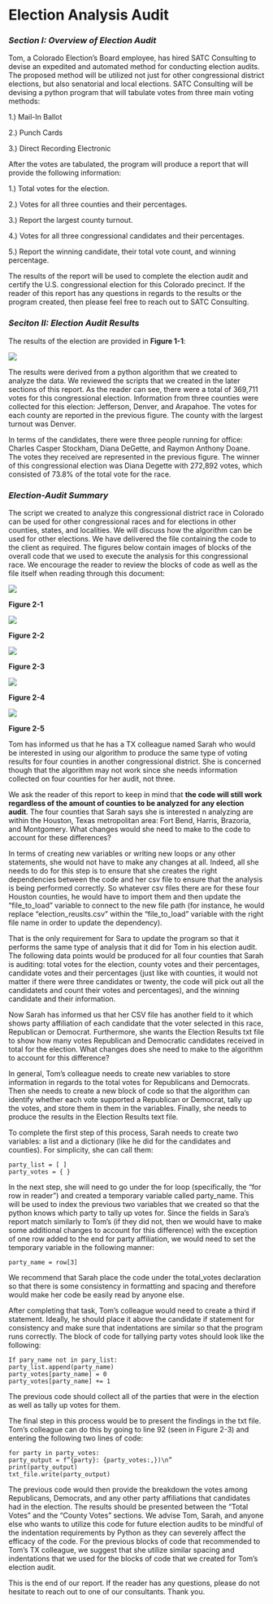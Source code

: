 # Election Analysis Audit

### *Section I: Overview of Election Audit*

Tom, a Colorado Election’s Board employee, has hired SATC Consulting to devise an expedited and automated method for conducting election audits. The proposed method will be utilized not just for other congressional district elections, but also senatorial and local elections. SATC Consulting will be devising a python program that will tabulate votes from three main voting methods:

1.)	Mail-In Ballot

2.)	Punch Cards

3.)	Direct Recording Electronic

After the votes are tabulated, the program will produce a report that will provide the following information:

1.)	Total votes for the election.

2.)	Votes for all three counties and their percentages.

3.)	Report the largest county turnout.

4.)	Votes for all three congressional candidates and their percentages.

5.)	Report the winning candidate, their total vote count, and winning percentage.

The results of the report will be used to complete the election audit and certify the U.S. congressional election for this Colorado precinct. If the reader of this report has any questions in regards to the results or the program created, then please feel free to reach out to SATC Consulting. 

### *Seciton II: Election Audit Results*

The results of the election are provided in **Figure 1-1**:

<img src='Resources/Election Results.png'>

The results were derived from a python algorithm that we created to analyze the data. We reviewed the scripts that we created in the later sections of this report. As the reader can see, there were a total of 369,711 votes for this congressional election. Information from three counties were collected for this election: Jefferson, Denver, and Arapahoe. The votes for each county are reported in the previous figure. The county with the largest turnout was Denver.

In terms of the candidates, there were three people running for office: Charles Casper Stockham, Diana DeGette, and Raymon Anthony Doane. The votes they received are represented in the previous figure. The winner of this congressional election was Diana Degette with 272,892 votes, which consisted of 73.8% of the total vote for the race. 

### *Election-Audit Summary*

The script we created to analyze this congressional district race in Colorado can be used for other congressional races and for elections in other counties, states, and localities. We will discuss how the algorithm can be used for other elections. We have delivered the file containing the code to the client as required. The figures below contain images of blocks of the overall code that we used to execute the analysis for this congressional race. We encourage the reader to review the blocks of code as well as the file itself when reading through this document:

<img src='Resources/First Part of PyPoll Code.png'>

**Figure 2-1**

<img src='Resources/Second Part of PyPoll Code.png'>

**Figure 2-2**

<img src='Resources/Third Part of PyPoll Code.png'>

**Figure 2-3**

<img src='Resources/Fourth Part of PyPoll Code.png'>

**Figure 2-4**

<img src='Resources/Fifth Part of PyPoll Code.png'>

**Figure 2-5**

Tom has informed us that he has a TX colleague named Sarah who would be interested in using our algorithm to produce the same type of voting results for four counties in another congressional district. She is concerned though that the algorithm may not work since she needs information collected on four counties for her audit, not three. 

We ask the reader of this report to keep in mind that **the code will still work regardless of the amount of counties to be analyzed for any election audit**.  The four counties that Sarah says she is interested n analyzing are within the Houston, Texas metropolitan area: Fort Bend, Harris, Brazoria, and Montgomery. What changes would she need to make to the code to account for these differences?

In terms of creating new variables or writing new loops or any other statements, she would not have to make any changes at all. Indeed, all she needs to do for this step is to ensure that she creates the right dependencies between the code and her csv file to ensure that the analysis is being performed correctly. So whatever csv files there are for these four Houston counties, he would have to import them and then update the “file_to_load” variable to connect to the new file path (for instance, he would replace “election_reuslts.csv” within the “file_to_load” variable with the right file name in order to update the dependency). 

That is the only requirement for Sara to update the program so that it performs the same type of analysis that it did for Tom in his election audit. The following data points would be produced for all four counties that Sarah is auditing: total votes for the election, county votes and their percentages, candidate votes and their percentages (just like with counties, it would not matter if there were three candidates or twenty, the code will pick out all the candidatets and count their votes and percentages), and the winning candidate and their information. 

Now Sarah has informed us that her CSV file has another field to it which shows party affiliation of each candidate that the voter selected in this race, Republican or Democrat. Furthermore, she wants the Election Results txt file to show how many votes Republican and Democratic candidates received in total for the election. What changes does she need to make to the algorithm to account for this difference?

In general, Tom’s colleague needs to create new variables to store information in regards to the total votes for Republicans and Democrats. Then she needs to create a new block of code so that the algorithm can identify whether each vote supported a Republican or Democrat, tally up the votes, and store them in them in the variables. Finally, she needs to produce the results in the Election Results text file. 

To complete the first step of this process, Sarah needs to create two variables: a list and a dictionary (like he did for the candidates and counties). For simplicity, she can call them:  

    party_list = [ ]
    party_votes = { } 

In the next step, she will need to go under the for loop (specifically, the “for row in reader”) and created a temporary variable called party_name. This will be used to index the previous two variables that we created so that the python knows which party to tally up votes for. Since the fields in Sara’s report match similarly to Tom’s (if they did not, then we would have to make some additional changes to account for this difference) with the exception of one row added to the end for party affiliation, we would need to set the temporary variable in the following manner: 

    party_name = row[3] 

We recommend that Sarah place the code under the total_votes declaration so that there is some consistency in formatting and spacing and therefore would make her code be easily read by anyone else. 

After completing that task, Tom’s colleague would need to create a third if statement. Ideally, he should place it above the candidate if statement for consistency and make sure that indentations are similar so that the program runs correctly. The block of code for tallying party votes should look like the following:

    If pary_name not in pary_list:
    party_list.append(party_name)
	party_votes[party_name] = 0
    party_votes[party_name] += 1

The previous code should collect all of the parties that were in the election as well as tally up votes for them. 

The final step in this process would be to present the findings in the txt file. Tom’s colleague can do this by going to line 92 (seen in Figure 2-3) and entering the following two lines of code:

    for party in party_votes:
    party_output = f”{party}: {party_votes:,})\n”
    print(party_output)
    txt_file.write(party_output)

The previous code would then provide the breakdown the votes among Republicans, Democrats, and any other party affiliations that candidates had in the election. The results should be presented between the “Total Votes” and the “County Votes” sections. We advise Tom, Sarah, and anyone else who wants to utilize this code for future election audits to be mindful of the indentation requirements by Python as they can severely affect the efficacy of the code. For the previous blocks of code that recommended to Tom’s TX colleague, we suggest that she utilize similar spacing and indentations that we used for the blocks of code that we created for Tom’s election audit.

This is the end of our report. If the reader has any questions, please do not hesitate to reach out to one of our consultants. Thank you. 

